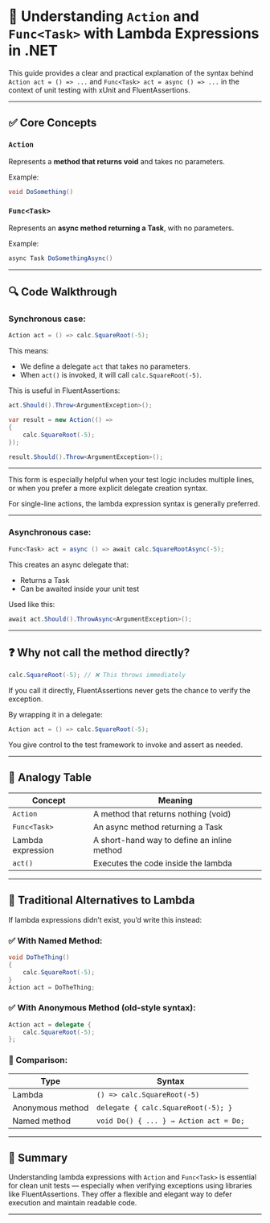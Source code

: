 
# 🧠 Understanding `Action` and `Func<Task>` with Lambda Expressions in .NET

This guide provides a clear and practical explanation of the syntax behind `Action act = () => ...` and `Func<Task> act = async () => ...` in the context of unit testing with xUnit and FluentAssertions.

---

## ✅ Core Concepts

### `Action`
Represents a **method that returns void** and takes no parameters.

Example:
```csharp
void DoSomething()
```

### `Func<Task>`
Represents an **async method returning a Task**, with no parameters.

Example:
```csharp
async Task DoSomethingAsync()
```

---

## 🔍 Code Walkthrough

### Synchronous case:

```csharp
Action act = () => calc.SquareRoot(-5);
```

This means:
- We define a delegate `act` that takes no parameters.
- When `act()` is invoked, it will call `calc.SquareRoot(-5)`.

This is useful in FluentAssertions:

```csharp
act.Should().Throw<ArgumentException>();
```

```csharp
var result = new Action(() => 
{
    calc.SquareRoot(-5);
});

result.Should().Throw<ArgumentException>();
```

---

This form is especially helpful when your test logic includes multiple lines, or when you prefer a more explicit delegate creation syntax.

For single-line actions, the lambda expression syntax is generally preferred.

---

### Asynchronous case:

```csharp
Func<Task> act = async () => await calc.SquareRootAsync(-5);
```

This creates an async delegate that:
- Returns a Task
- Can be awaited inside your unit test

Used like this:

```csharp
await act.Should().ThrowAsync<ArgumentException>();
```

---

## ❓ Why not call the method directly?

```csharp
calc.SquareRoot(-5); // ❌ This throws immediately
```

If you call it directly, FluentAssertions never gets the chance to verify the exception.

By wrapping it in a delegate:

```csharp
Action act = () => calc.SquareRoot(-5);
```

You give control to the test framework to invoke and assert as needed.

---

## 🧠 Analogy Table

| Concept            | Meaning                                      |
|--------------------|----------------------------------------------|
| `Action`           | A method that returns nothing (void)         |
| `Func<Task>`       | An async method returning a Task             |
| Lambda expression  | A short-hand way to define an inline method  |
| `act()`            | Executes the code inside the lambda          |

---

## 🔁 Traditional Alternatives to Lambda

If lambda expressions didn’t exist, you’d write this instead:

### ✅ With Named Method:
```csharp
void DoTheThing()
{
    calc.SquareRoot(-5);
}
Action act = DoTheThing;
```

### ✅ With Anonymous Method (old-style syntax):
```csharp
Action act = delegate {
    calc.SquareRoot(-5);
};
```

### 🔄 Comparison:

| Type             | Syntax                                  |
|------------------|------------------------------------------|
| Lambda           | `() => calc.SquareRoot(-5)`              |
| Anonymous method | `delegate { calc.SquareRoot(-5); }`      |
| Named method     | `void Do() { ... } → Action act = Do;`   |

---

## 🧾 Summary

Understanding lambda expressions with `Action` and `Func<Task>` is essential for clean unit tests — especially when verifying exceptions using libraries like FluentAssertions. They offer a flexible and elegant way to defer execution and maintain readable code.

---
